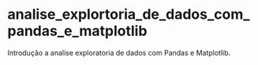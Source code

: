 # analise_explortoria_de_dados_com_pandas_e_matplotlib
Introdução a analise exploratoria de dados com Pandas e Matplotlib.
